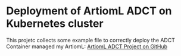 # Deployment of ArtiomL ADCT on Kubernetes cluster
This projetc collects some example file to correctly deploy the ADCT Container managed my ArtiomL: [ArtiomL ADCT Project on GitHub](https://github.com/ArtiomL/adct)
